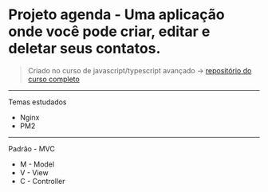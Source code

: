 # Projeto agenda - Uma aplicação onde você pode criar, editar e deletar seus contatos.

> Criado no curso de javascript/typescript avançado -> [repositório do curso completo](https://github.com/joaovic-tech/curso-js/)
---

Temas estudados

* Nginx
* PM2

---

Padrão - MVC

- M - Model
- V - View
- C - Controller
